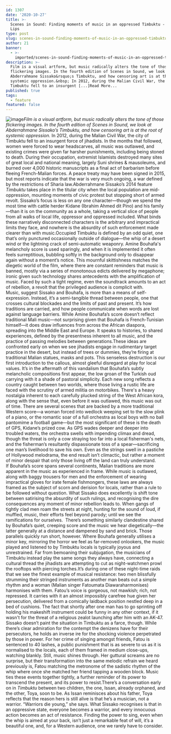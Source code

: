 ```yaml
---
id: 1307
date: '2020-10-27'
title: >-
  Scenes in Sound: Finding moments of music in an oppressed Timbuktu - Loose
  Lips
type: post
slug: scenes-in-sound-finding-moments-of-music-in-an-oppressed-timbuktu
author: 21
banner:
  - >-
    imported/scenes-in-sound-finding-moments-of-music-in-an-oppressed-timbuktu/image1307.jpeg
description: >-
  Film is a visual artform, but music radically alters the tone of those
  flickering images. In the fourth edition of Scenes in Sound, we look at
  Abderrahmane Sissako&rsquo;s Timbuktu, and how censoring art is at the root of
  systemic oppression.&nbsp; In 2012, during the Malian Civil War, the city of
  Timbuktu fell to an insurgent [...]Read More...
published: true
tags:
  - feature
featured: false
---
```

![image](../imported/scenes-in-sound-finding-moments-of-music-in-an-oppressed-timbuktu/image1307.jpeg)_Film is a visual artform, but music radically alters the tone of those flickering images. In the fourth edition of Scenes in Sound, we look at Abderrahmane Sissako’s _Timbuktu, and how censoring art is at the root of systemic oppression.__ In 2012, during the Malian Civil War, the city of Timbuktu fell to an insurgent force of jihadists. In the months that followed, women were forced to wear headscarves, all music was outlawed, and existing crimes were given far harsher punishments, including being stoned to death. During their occupation, extremist Islamists destroyed many sites of great local and national meaning, largely Suni shrines & mausoleums, and burned over 4,000 historic manuscripts as a final act of barbarism before fleeing French-Malian forces. A peace treaty may have been signed in 2015, but most reports indicate that the war is very much ongoing, a war defined by the restrictions of Sharia law.Abderrahmane Sissako’s 2014 feature _Timbuktu_ takes place in the titular city when the local population are mid-oppression, mounting moments of civic protest but stopping short of armed revolt. Sissako’s focus is less on any one character—though we spend the most time with cattle herder Kidane (Ibrahim Ahmed dit Pino) and his family—than it is on the community as a whole, taking a vertical slice of people from all walks of local life, oppressor and oppressed included. What binds these narratively disconnected characters is the arbitrary and impractical limits they face, and nowhere is the absurdity of such enforcement made clearer than with music.Occupied Timbuktu is defined by an odd quiet, one that’s only punctured occasionally outside of dialogue—the whip of a desert wind or the lightning crack of semi-automatic weaponry. Amine Bouhafa's melancholy score is used sparingly, and when it is implemented it often feels surreptitious, bubbling softly in the background only to disappear again without a moment’s notice. This mournful skittishness matches the diegetic world of the film, where there are constant reminders that music is banned, mostly via a series of monotonous edicts delivered by megaphone; ironic given such technology shares antecedents with the amplification of music. Faced by such a tight regime, even the soundtrack amounts to an act of rebellion, a revolt that the privileged audience is complicit with.  
Music, suggest Sissako and Bouhafa, is more than a means of self-expression. Instead, it’s a semi-tangible thread between people, one that crosses cultural blockades and the limits of past and present. It’s how traditions are carried, and how people communicate when words are lost against language barriers. While Amine Bouhafa’s score doesn’t reflect traditional Mali music—not surprising given that Bouhafa is French-Tunisian himself—it does draw influences from across the African diaspora, spreading into the Middle East and Europe. It speaks to histories, to shared experiences, defined by the presentness inherent to all music, and the practice of passing melodies between generations.These ideas are confronted early on when we see jihadists engage in rudimentary target practice in the desert, but instead of trees or dummies, they’re firing at traditional Malian statues, masks and pots. This senseless destruction is our first introduction to the callous, almost gleeful disregard at play for local values. It’s in the aftermath of this vandalism that Bouhafa’s subtly melancholic compositions first appear, the low groan of the Turkish oud carrying with it a shade of pastoral simplicity. Each new song reflects a country caught between two worlds, where those living a rustic life are faced with the scrutiny of armed militia on motorbikes. There's a heavy nostalgia inherent to each carefully plucked string of the West African kora, along with the sense that, even before it was outlawed, this music was out of time. There are several scenes that are backed by a more traditional Western score—a woman forced into wedlock weeping set to the slow plink of a piano, or the romantic soar of a full orchestra as local boys with no ball pantomime a football game—but the most significant of these is the death of GPS, Kidane’s prized cow. As GPS wades deeper and deeper into troubled waters, the orchestra swells with impending climax and dread, though the threat is only a cow straying too far into a local fisherman's nets, and the fisherman’s resultantly dispassionate toss of a spear—sacrificing one man’s livelihood to save his own. Even as the strings swell in a pastiche of Hollywood melodrama, the end result isn’t climactic, but rather a moment of minor despair that only those living off the land can truly understand.  
If Bouhafa’s score spans several continents, Malian traditions are more apparent in the music as experienced in frame. While music is outlawed, along with baggy trousers for men and the enforcement of wearing impractical gloves for irate female fishmongers, these laws are always framed as the subject of scorn and derision for locals, rather than a rule to be followed without question. What Sissako does excellently is shift tone between satirising the absurdity of such rulings, and recognising the dire consequences any moment of minor rebellion leads to. When gangs of tightly clad men roam the streets at night, hunting for the sound of loud, if muffled, music, their efforts feel beyond parody; until we see the ramifications for ourselves.  There’s something similarly clandestine shared by Bouhafa’s quiet, creeping score and the music we hear diegetically—the latter generally at a distance and dampened by sand and brick. Those parallels quickly run short, however. Where Bouhafa generally utilises a minor key, mirroring the horror we feel as far-removed onlookers, the music played and listened to by Timbuktu locals is typically joyous and unrestrained. Far from bemoaning their subjugation, the musicians of Timbuktu instead play the same songs they always have, connecting a cultural thread the jihadists are attempting to cut as night-watchmen prowl the rooftops with piercing torches.It’s during one of these night-time raids that we see the finest example of musical resistance: two men blissfully strumming their stringed instruments as another man beats out a simple rhythm and a woman (Malian singer Fatoumata Diawaraharmonises) harmonises with them. Fatou’s voice is gorgeous, not mawkish; rich, not repressed. It carries with it an almost impossibly carefree hue given her persecution, delivered from a comically laidback position nestled deep in a bed of cushions. The fact that shortly after one man has to go sprinting off holding his makeshift instrument could be funny in any other context, if it wasn't for the threat of a religious zealot launching after him with an AK-47.  
Sissako doesn’t paint the situation in Timbuktu as a farce, though. While there’s clear admiration for the contempt the denizens have for their persecutors, he holds an inverse ire for the shocking violence perpetrated by those in power. For her crime of singing amongst friends, Fatou is sentenced to 40 lashes, a public punishment that is as severe to us as it is normalised to the locals, each of them framed in medium close-ups, watching blankly. Still, music shines through. Her guttural screams are no surprise, but their transformation into the same melodic refrain we heard previously is, Fatou matching the metronome of the sadistic rhythm of the whip where once she matched her friend tapping a wooden block. Music ties these events together tightly, a further reminder of its power to transcend the present, and its power to resist.There’s a conversation early on in _Timbuktu_ between two children, the one, Issan, already orphaned, and the other, Toya, soon to be. As Issan reminisces about his father, Toya reflects that the reason hers is still alive is that he’s a musician, not a warrior. “Warriors die young,” she says. What Sissako recognises is that in an oppressive state, everyone becomes a warrior, and every innocuous action becomes an act of resistance. Finding the power to sing, even when the whip is aimed at your back, isn’t just a remarkable feat of will, it’s a beautiful one, and, for a Western audience, one we rarely have to consider.